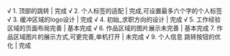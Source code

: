 √ 1. 顶部的跳转 | 完成 
√ 2. 个人标签的适配 | 完成,可设置最多六个字的个人标签
√ 3. 缓冲区域的logo设计 | 完成
√ 4. 初始_求职方向的设计 | 完成
√ 5. 工作经验区域的页面布局完善 | 基本完成
√ 6. 作品区域的图片展示未完善 | 基本完成
7. 作品区域图片的展示方式,可更完善,单机打开 | 未完成
√ 9. 个人信息 跳转按钮的优化 | 完成